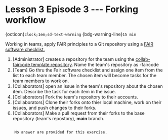 # Lesson 3 Episode 3 --- Forking workflow 
{octicon}`clock;1em;sd-text-warning` {bdg-warning-line}`15 min`


Working in teams, apply FAIR principles to a Git repository using a [FAIR software checklist.](https://tu-delft-dcc.github.io/docs/software/fair_software/checklist.html)

1. [Administrator] creates a repository for the team using the [collab-faircode template repository](https://github.com/the-magnificents/collab-faircode). Name the team's repository as <team-name>-faircode
2. [Team] Go thru the Fair software checklist and assign one item from the list to each team member. The chosen item will become tasks for the team members to work on.
3. [Collaborators] open an issue in the team's repository about the chosen item. Describe the task for each item in the issue.
4. [Collaborators] Fork the team's repository to their accounts.
5. [Collaborators] Clone their forks onto thier local machine, work on their issues, and push changes to their forks.
6. [Collaborators] Make a pull request from their forks to the base repository (team's repostory), **main** branch.

```{dropdown} Answers

    No answer are provided for this exercise.

```